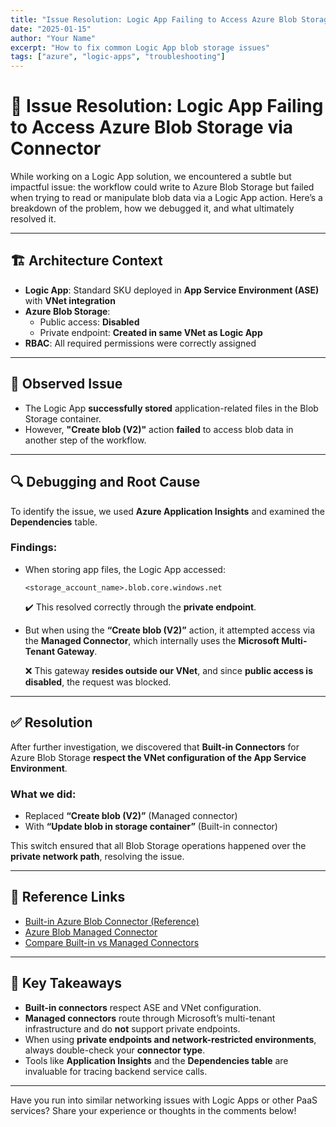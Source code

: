 ```yaml
---
title: "Issue Resolution: Logic App Failing to Access Azure Blob Storage via Connector"
date: "2025-01-15"
author: "Your Name"
excerpt: "How to fix common Logic App blob storage issues"
tags: ["azure", "logic-apps", "troubleshooting"]
---
```


# 🧩 Issue Resolution: Logic App Failing to Access Azure Blob Storage via Connector

While working on a Logic App solution, we encountered a subtle but impactful issue: the workflow could write to Azure Blob Storage but failed when trying to read or manipulate blob data via a Logic App action. Here’s a breakdown of the problem, how we debugged it, and what ultimately resolved it.

---

## 🏗️ Architecture Context

- **Logic App**: Standard SKU deployed in **App Service Environment (ASE)** with **VNet integration**
- **Azure Blob Storage**:
  - Public access: **Disabled**
  - Private endpoint: **Created in same VNet as Logic App**
- **RBAC**: All required permissions were correctly assigned

---

## 🧪 Observed Issue

- The Logic App **successfully stored** application-related files in the Blob Storage container.
- However, **"Create blob (V2)"** action **failed** to access blob data in another step of the workflow.

---

## 🔍 Debugging and Root Cause

To identify the issue, we used **Azure Application Insights** and examined the **Dependencies** table.

### Findings:

- When storing app files, the Logic App accessed:
  ```
  <storage_account_name>.blob.core.windows.net
  ```
  ✔️ This resolved correctly through the **private endpoint**.

- But when using the **“Create blob (V2)”** action, it attempted access via the **Managed Connector**, which internally uses the **Microsoft Multi-Tenant Gateway**.

  ❌ This gateway **resides outside our VNet**, and since **public access is disabled**, the request was blocked.

---

## ✅ Resolution

After further investigation, we discovered that **Built-in Connectors** for Azure Blob Storage **respect the VNet configuration of the App Service Environment**.

### What we did:
- Replaced **“Create blob (V2)”** (Managed connector)
- With **“Update blob in storage container”** (Built-in connector)

This switch ensured that all Blob Storage operations happened over the **private network path**, resolving the issue.

---

## 📘 Reference Links

- [Built-in Azure Blob Connector (Reference)](https://learn.microsoft.com/en-us/azure/logic-apps/connectors/built-in/reference/azureblob/#actions)
- [Azure Blob Managed Connector](https://learn.microsoft.com/en-us/connectors/azureblobconnector/)
- [Compare Built-in vs Managed Connectors](https://learn.microsoft.com/en-us/azure/connectors/compare-built-in-azure-connectors)

---

## 🧠 Key Takeaways

- **Built-in connectors** respect ASE and VNet configuration.
- **Managed connectors** route through Microsoft’s multi-tenant infrastructure and do **not** support private endpoints.
- When using **private endpoints and network-restricted environments**, always double-check your **connector type**.
- Tools like **Application Insights** and the **Dependencies table** are invaluable for tracing backend service calls.

---

Have you run into similar networking issues with Logic Apps or other PaaS services? Share your experience or thoughts in the comments below!
